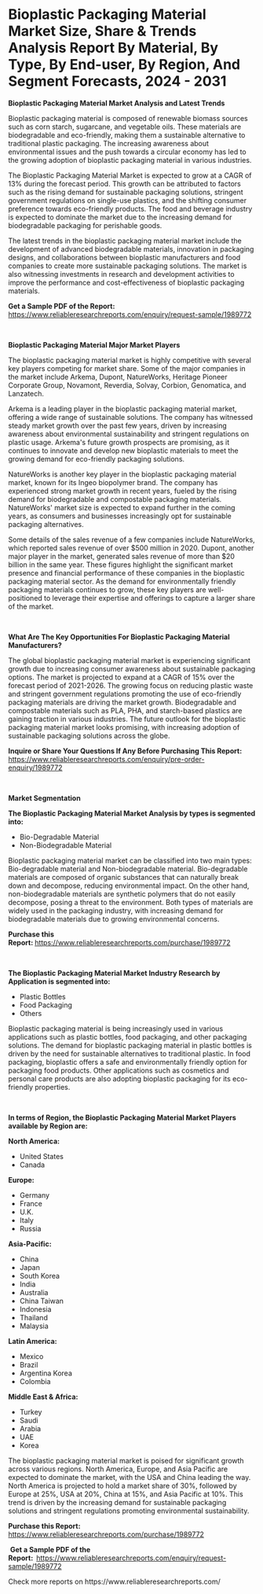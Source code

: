 <p><h1>Bioplastic Packaging Material Market Size, Share & Trends Analysis Report By Material, By Type, By End-user, By Region, And Segment Forecasts, 2024 - 2031</h1></p><p><strong>Bioplastic Packaging Material Market Analysis and Latest Trends</strong></p>
<p><p>Bioplastic packaging material is composed of renewable biomass sources such as corn starch, sugarcane, and vegetable oils. These materials are biodegradable and eco-friendly, making them a sustainable alternative to traditional plastic packaging. The increasing awareness about environmental issues and the push towards a circular economy has led to the growing adoption of bioplastic packaging material in various industries.</p><p>The Bioplastic Packaging Material Market is expected to grow at a CAGR of 13% during the forecast period. This growth can be attributed to factors such as the rising demand for sustainable packaging solutions, stringent government regulations on single-use plastics, and the shifting consumer preference towards eco-friendly products. The food and beverage industry is expected to dominate the market due to the increasing demand for biodegradable packaging for perishable goods.</p><p>The latest trends in the bioplastic packaging material market include the development of advanced biodegradable materials, innovation in packaging designs, and collaborations between bioplastic manufacturers and food companies to create more sustainable packaging solutions. The market is also witnessing investments in research and development activities to improve the performance and cost-effectiveness of bioplastic packaging materials.</p></p>
<p><strong>Get a Sample PDF of the Report:&nbsp;</strong> <a href="https://www.reliableresearchreports.com/enquiry/request-sample/1989772">https://www.reliableresearchreports.com/enquiry/request-sample/1989772</a></p>
<p>&nbsp;</p>
<p><strong>Bioplastic Packaging Material Major Market Players</strong></p>
<p><p>The bioplastic packaging material market is highly competitive with several key players competing for market share. Some of the major companies in the market include Arkema, Dupont, NatureWorks, Heritage Pioneer Corporate Group, Novamont, Reverdia, Solvay, Corbion, Genomatica, and Lanzatech.</p><p>Arkema is a leading player in the bioplastic packaging material market, offering a wide range of sustainable solutions. The company has witnessed steady market growth over the past few years, driven by increasing awareness about environmental sustainability and stringent regulations on plastic usage. Arkema's future growth prospects are promising, as it continues to innovate and develop new bioplastic materials to meet the growing demand for eco-friendly packaging solutions.</p><p>NatureWorks is another key player in the bioplastic packaging material market, known for its Ingeo biopolymer brand. The company has experienced strong market growth in recent years, fueled by the rising demand for biodegradable and compostable packaging materials. NatureWorks' market size is expected to expand further in the coming years, as consumers and businesses increasingly opt for sustainable packaging alternatives.</p><p>Some details of the sales revenue of a few companies include NatureWorks, which reported sales revenue of over $500 million in 2020. Dupont, another major player in the market, generated sales revenue of more than $20 billion in the same year. These figures highlight the significant market presence and financial performance of these companies in the bioplastic packaging material sector. As the demand for environmentally friendly packaging materials continues to grow, these key players are well-positioned to leverage their expertise and offerings to capture a larger share of the market.</p></p>
<p>&nbsp;</p>
<p><strong>What Are The Key Opportunities For Bioplastic Packaging Material Manufacturers?</strong></p>
<p><p>The global bioplastic packaging material market is experiencing significant growth due to increasing consumer awareness about sustainable packaging options. The market is projected to expand at a CAGR of 15% over the forecast period of 2021-2026. The growing focus on reducing plastic waste and stringent government regulations promoting the use of eco-friendly packaging materials are driving the market growth. Biodegradable and compostable materials such as PLA, PHA, and starch-based plastics are gaining traction in various industries. The future outlook for the bioplastic packaging material market looks promising, with increasing adoption of sustainable packaging solutions across the globe.</p></p>
<p><strong>Inquire or Share Your Questions If Any Before Purchasing This Report:</strong> <a href="https://www.reliableresearchreports.com/enquiry/pre-order-enquiry/1989772">https://www.reliableresearchreports.com/enquiry/pre-order-enquiry/1989772</a></p>
<p>&nbsp;</p>
<p><strong>Market Segmentation</strong></p>
<p><strong>The Bioplastic Packaging Material Market Analysis by types is segmented into:</strong></p>
<p><ul><li>Bio-Degradable Material</li><li>Non-Biodegradable Material</li></ul></p>
<p><p>Bioplastic packaging material market can be classified into two main types: Bio-degradable material and Non-biodegradable material. Bio-degradable materials are composed of organic substances that can naturally break down and decompose, reducing environmental impact. On the other hand, non-biodegradable materials are synthetic polymers that do not easily decompose, posing a threat to the environment. Both types of materials are widely used in the packaging industry, with increasing demand for biodegradable materials due to growing environmental concerns.</p></p>
<p><strong>Purchase this Report:&nbsp;</strong><a href="https://www.reliableresearchreports.com/purchase/1989772">https://www.reliableresearchreports.com/purchase/1989772</a></p>
<p>&nbsp;</p>
<p><strong>The Bioplastic Packaging Material Market Industry Research by Application is segmented into:</strong></p>
<p><ul><li>Plastic Bottles</li><li>Food Packaging</li><li>Others</li></ul></p>
<p><p>Bioplastic packaging material is being increasingly used in various applications such as plastic bottles, food packaging, and other packaging solutions. The demand for bioplastic packaging material in plastic bottles is driven by the need for sustainable alternatives to traditional plastic. In food packaging, bioplastic offers a safe and environmentally friendly option for packaging food products. Other applications such as cosmetics and personal care products are also adopting bioplastic packaging for its eco-friendly properties.</p></p>
<p>&nbsp;</p>
<p><strong>In terms of Region, the Bioplastic Packaging Material Market Players available by Region are:</strong></p>
<p>
    <p> <strong> North America: </strong>
        <ul>
            <li>United States</li>
            <li>Canada</li>
        </ul>
        </p> 
    <p> <strong> Europe: </strong>
        <ul>
            <li>Germany</li>
            <li>France</li>
            <li>U.K.</li>
            <li>Italy</li>
            <li>Russia</li>
        </ul>
        </p> 
    <p> <strong> Asia-Pacific: </strong>
        <ul>
            <li>China</li>
            <li>Japan</li>
            <li>South Korea</li>
            <li>India</li>
            <li>Australia</li>
            <li>China Taiwan</li>
            <li>Indonesia</li>
            <li>Thailand</li>
            <li>Malaysia</li>
        </ul>
        </p> 
    <p> <strong> Latin America: </strong>
        <ul>
            <li>Mexico</li>
            <li>Brazil</li>
            <li>Argentina Korea</li>
            <li>Colombia</li>
        </ul>
        </p> 
    <p> <strong> Middle East & Africa: </strong>
        <ul>
            <li>Turkey</li>
            <li>Saudi</li>
            <li>Arabia</li>
            <li>UAE</li>
            <li>Korea</li>
        </ul>
    </p>
    </p>
<p><p>The bioplastic packaging material market is poised for significant growth across various regions. North America, Europe, and Asia Pacific are expected to dominate the market, with the USA and China leading the way. North America is projected to hold a market share of 30%, followed by Europe at 25%, USA at 20%, China at 15%, and Asia Pacific at 10%. This trend is driven by the increasing demand for sustainable packaging solutions and stringent regulations promoting environmental sustainability.</p></p>
<p><strong>Purchase this Report: </strong><a href="https://www.reliableresearchreports.com/purchase/1989772">https://www.reliableresearchreports.com/purchase/1989772</a></p>
<p>&nbsp;<strong>Get a Sample PDF of the Report:&nbsp;&nbsp;</strong><a href="https://www.reliableresearchreports.com/enquiry/request-sample/1989772">https://www.reliableresearchreports.com/enquiry/request-sample/1989772</a></p>
<p><strong></strong></p>
<p>Check more reports on https://www.reliableresearchreports.com/</p>